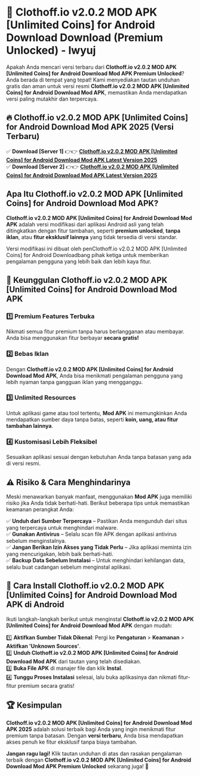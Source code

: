 # 🎯 Clothoff.io v2.0.2 MOD APK [Unlimited Coins] for Android Download  Download (Premium Unlocked) -  lwyuj

Apakah Anda mencari versi terbaru dari **Clothoff.io v2.0.2 MOD APK [Unlimited Coins] for Android Download Mod APK Premium Unlocked**? Anda berada di tempat yang tepat! Kami menyediakan tautan unduhan gratis dan aman untuk versi resmi **Clothoff.io v2.0.2 MOD APK [Unlimited Coins] for Android Download Mod APK**, memastikan Anda mendapatkan versi paling mutakhir dan terpercaya.

## 🔥 Clothoff.io v2.0.2 MOD APK [Unlimited Coins] for Android Download Mod APK 2025 (Versi Terbaru)

✅ **Download [Server 1]** 👉👉 [**Clothoff.io v2.0.2 MOD APK [Unlimited Coins] for Android Download Mod APK Latest Version 2025**](https://momento.my/?title=Clothoff.io_v2.0.2_MOD_APK_[Unlimited_Coins]_for_Android_Download)  
✅ **Download [Server 2]** 👉👉 [**Clothoff.io v2.0.2 MOD APK [Unlimited Coins] for Android Download Mod APK Latest Version 2025**](https://momento.my/?title=Clothoff.io_v2.0.2_MOD_APK_[Unlimited_Coins]_for_Android_Download)  

## Apa Itu Clothoff.io v2.0.2 MOD APK [Unlimited Coins] for Android Download Mod APK?

**Clothoff.io v2.0.2 MOD APK [Unlimited Coins] for Android Download Mod APK** adalah versi modifikasi dari aplikasi Android asli yang telah ditingkatkan dengan fitur tambahan, seperti **premium unlocked**, **tanpa iklan**, atau **fitur eksklusif lainnya** yang tidak tersedia di versi standar.

Versi modifikasi ini dibuat oleh penClothoff.io v2.0.2 MOD APK [Unlimited Coins] for Android Downloadbang pihak ketiga untuk memberikan pengalaman pengguna yang lebih baik dan lebih kaya fitur.

## 🎯 Keunggulan Clothoff.io v2.0.2 MOD APK [Unlimited Coins] for Android Download Mod APK

### 1️⃣ Premium Features Terbuka
Nikmati semua fitur premium tanpa harus berlangganan atau membayar. Anda bisa menggunakan fitur berbayar **secara gratis!**

### 2️⃣ Bebas Iklan
Dengan **Clothoff.io v2.0.2 MOD APK [Unlimited Coins] for Android Download Mod APK**, Anda bisa menikmati pengalaman pengguna yang lebih nyaman tanpa gangguan iklan yang mengganggu.

### 3️⃣ Unlimited Resources
Untuk aplikasi game atau tool tertentu, **Mod APK** ini memungkinkan Anda mendapatkan sumber daya tanpa batas, seperti **koin, uang, atau fitur tambahan lainnya**.

### 4️⃣ Kustomisasi Lebih Fleksibel
Sesuaikan aplikasi sesuai dengan kebutuhan Anda tanpa batasan yang ada di versi resmi.

## ⚠️ Risiko & Cara Menghindarinya

Meski menawarkan banyak manfaat, menggunakan **Mod APK** juga memiliki risiko jika Anda tidak berhati-hati. Berikut beberapa tips untuk memastikan keamanan perangkat Anda:

✅ **Unduh dari Sumber Terpercaya** – Pastikan Anda mengunduh dari situs yang terpercaya untuk menghindari malware.  
✅ **Gunakan Antivirus** – Selalu scan file APK dengan aplikasi antivirus sebelum menginstalnya.  
✅ **Jangan Berikan Izin Akses yang Tidak Perlu** – Jika aplikasi meminta izin yang mencurigakan, lebih baik berhati-hati.  
✅ **Backup Data Sebelum Instalasi** – Untuk menghindari kehilangan data, selalu buat cadangan sebelum menginstal aplikasi.

## 📌 Cara Install Clothoff.io v2.0.2 MOD APK [Unlimited Coins] for Android Download Mod APK di Android

Ikuti langkah-langkah berikut untuk menginstal **Clothoff.io v2.0.2 MOD APK [Unlimited Coins] for Android Download Mod APK** dengan mudah:

1️⃣ **Aktifkan Sumber Tidak Dikenal**: Pergi ke **Pengaturan** > **Keamanan** > **Aktifkan 'Unknown Sources'**.  
2️⃣ **Unduh Clothoff.io v2.0.2 MOD APK [Unlimited Coins] for Android Download Mod APK** dari tautan yang telah disediakan.  
3️⃣ **Buka File APK** di manajer file dan klik **Instal**.  
4️⃣ **Tunggu Proses Instalasi** selesai, lalu buka aplikasinya dan nikmati fitur-fitur premium secara gratis!

## 🏆 Kesimpulan

**Clothoff.io v2.0.2 MOD APK [Unlimited Coins] for Android Download Mod APK 2025** adalah solusi terbaik bagi Anda yang ingin menikmati fitur premium tanpa batasan. Dengan **versi terbaru**, Anda bisa mendapatkan akses penuh ke fitur eksklusif tanpa biaya tambahan.

**Jangan ragu lagi!** Klik tautan unduhan di atas dan rasakan pengalaman terbaik dengan **Clothoff.io v2.0.2 MOD APK [Unlimited Coins] for Android Download Mod APK Premium Unlocked** sekarang juga! 🚀
